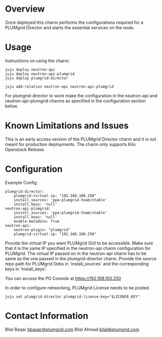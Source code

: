 # Overview

Once deployed this charm performs the configurations required for a PLUMgrid Director and starts the essential services on the node.

# Usage

Instructions on using the charm:

    juju deploy neutron-api
    juju deploy neutron-api-plumgrid
    juju deploy plumgrid-director

    juju add-relation neutron-api neutron-api-plumgrid

For plumgrid-director to work make the configuration in the neutron-api and neutron-api-plumgrid charms as specified in the configuration section below.

# Known Limitations and Issues

This is an early access version of the PLUMgrid Director charm and it is not meant for production deployments. The charm only supports Kilo Openstack Release.

# Configuration

Example Config

    plumgrid-director:
        plumgrid-virtual-ip: "192.168.100.250"
        install_sources: 'ppa:plumgrid-team/stable'
        install_keys: 'null'
    neutron-api-plumgrid:
        install_sources: 'ppa:plumgrid-team/stable'
        install_keys: 'null'
        enable-metadata: True
    neutron-api:
        neutron-plugin: "plumgrid"
        plumgrid-virtual-ip: "192.168.100.250"

Provide the virtual IP you want PLUMgrid GUI to be accessible.
Make sure that it is the same IP specified in the neutron-api charm configuration for PLUMgrid.
The virtual IP passed on in the neutron-api charm has to be same as the one passed in the plumgrid-director charm.
Provide the source repo path for PLUMgrid Debs in 'install_sources' and the corresponding keys in 'install_keys'.

You can access the PG Console at https://192.168.100.250

In order to configure networking, PLUMgrid License needs to be posted.

    juju set plumgrid-director plumgrid-license-key="$LICENSE_KEY"

# Contact Information

Bilal Baqar <bbaqar@plumgrid.com>
Bilal Ahmad <bilal@plumgrid.com>

